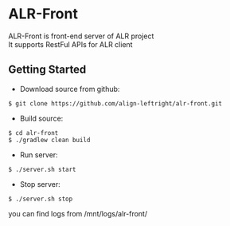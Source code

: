 # ALR-Front
ALR-Front is front-end server of ALR project  
It supports RestFul APIs for ALR client  

## Getting Started
* Download source from github:
```
$ git clone https://github.com/align-leftright/alr-front.git
```

* Build source:
```
$ cd alr-front
$ ./gradlew clean build
```

* Run server:
```
$ ./server.sh start
```

* Stop server:
```
$ ./server.sh stop
```

you can find logs from /mnt/logs/alr-front/
